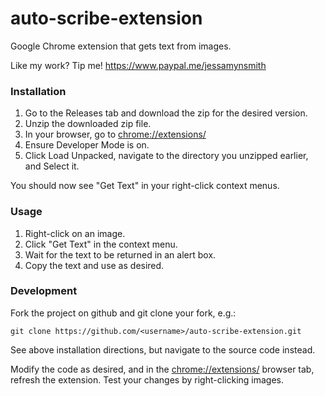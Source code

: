 # auto-scribe-extension

Google Chrome extension that gets text from images.


Like my work? Tip me! https://www.paypal.me/jessamynsmith


### Installation

1. Go to the Releases tab and download the zip for the desired version.
1. Unzip the downloaded zip file.
1. In your browser, go to [chrome://extensions/](chrome://extensions/)
1. Ensure Developer Mode is on.
1. Click Load Unpacked, navigate to the directory you unzipped earlier, and Select it.

You should now see "Get Text" in your right-click context menus.


### Usage

1. Right-click on an image.
1. Click "Get Text" in the context menu.
1. Wait for the text to be returned in an alert box.
1. Copy the text and use as desired.


### Development

Fork the project on github and git clone your fork, e.g.:

    git clone https://github.com/<username>/auto-scribe-extension.git

See above installation directions, but navigate to the source code instead.

Modify the code as desired, and in the [chrome://extensions/](chrome://extensions/) browser tab, refresh the extension. Test your changes by right-clicking images.

